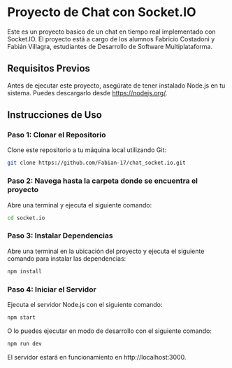 # Proyecto de Chat con Socket.IO

Este es un proyecto basico de un chat en tiempo real implementado con Socket.IO. El proyecto está a cargo de los alumnos Fabricio Costadoni y Fabián Villagra, estudiantes de Desarrollo de Software Multiplataforma.

## Requisitos Previos

Antes de ejecutar este proyecto, asegúrate de tener instalado Node.js en tu sistema. Puedes descargarlo desde https://nodejs.org/.

## Instrucciones de Uso

### Paso 1: Clonar el Repositorio

Clone este repositorio a tu máquina local utilizando Git:
```bash
git clone https://github.com/Fabian-17/chat_socket.io.git
```

### Paso 2: Navega hasta la carpeta donde se encuentra el proyecto

Abre una terminal y ejecuta el siguiente comando:
```bash
cd socket.io
```

### Paso 3: Instalar Dependencias

Abre una terminal en la ubicación del proyecto y ejecuta el siguiente comando para instalar las dependencias:
```bash
npm install
```

### Paso 4: Iniciar el Servidor

Ejecuta el servidor Node.js con el siguiente comando:
```bash
npm start
```
O lo puedes ejecutar en modo de desarrollo con el siguiente comando:
```bash
npm run dev
```

El servidor estará en funcionamiento en http://localhost:3000.
